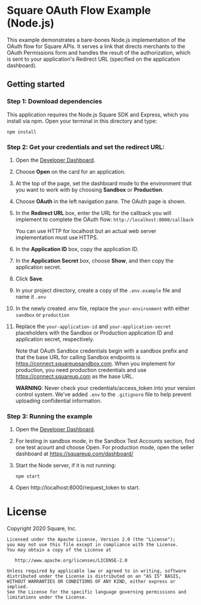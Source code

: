 # Square OAuth Flow Example (Node.js)

This example demonstrates a bare-bones Node.js implementation of the OAuth flow for
Square APIs. It serves a link that directs merchants to the OAuth Permissions form
and handles the result of the authorization, which is sent to your application's
Redirect URL (specified on the application dashboard).

## Getting started

### Step 1: Download dependencies

This application requires the Node.js Square SDK and Express, which you install via
npm. Open your terminal in this directory and type:

```
npm install
```

### Step 2: Get your credentials and set the redirect URL:

1. Open the [Developer Dashboard](https://developer.squareup.com/apps).
1. Choose **Open** on the card for an application.
1. At the top of the page, set the dashboard mode to the environment that you want to work with by choosing **Sandbox** or **Production**.
1. Choose **OAuth** in the left navigation pane. The OAuth page is shown.
1. In the **Redirect URL** box, enter the URL for the callback you will implement to complete the OAuth flow:
    `http://localhost:8000/callback`

    You can use HTTP for localhost but an actual web server implementation must use HTTPS.
1. In the **Application ID** box, copy the application ID.
1. In the **Application Secret** box, choose **Show**, and then copy the application secret.
1. Click **Save**.
1. In your project directory, create a copy of the `.env.example` file and name it `.env`
1. In the newly created .env file, replace the `your-environment` with either `sandbox` or `production`
1. Replace the `your-application-id` and `your-application-secret` placeholders with the Sandbox or Production application ID and application secret, respectively.

    Note that OAuth Sandbox credentials begin with a sandbox prefix and that the base URL for calling Sandbox endpoints is https://connect.squareupsandbox.com. When you implement for production, you need production credentials and use https://connect.squareup.com as the base URL.

   **WARNING**: Never check your credentials/access_token into your version control system. We've added `.env` to the `.gitignore` file to help prevent uploading confidential information.

### Step 3: Running the example

1. Open the [Developer Dashboard](https://developer.squareup.com/apps).

1. For testing in sandbox mode, in the Sandbox Test Accounts section, find one test acount and choose Open. For production mode, open the seller dashboard at https://squareup.com/dashboard/

1. Start the Node server, if it is not running:

    ```
    npm start
    ```

1. Open http://localhost:8000/request_token to start.

# License
Copyright 2020 Square, Inc.
​
```
Licensed under the Apache License, Version 2.0 (the "License");
you may not use this file except in compliance with the License.
You may obtain a copy of the License at
​
   http://www.apache.org/licenses/LICENSE-2.0
​
Unless required by applicable law or agreed to in writing, software
distributed under the License is distributed on an "AS IS" BASIS,
WITHOUT WARRANTIES OR CONDITIONS OF ANY KIND, either express or implied.
See the License for the specific language governing permissions and
limitations under the License.
```